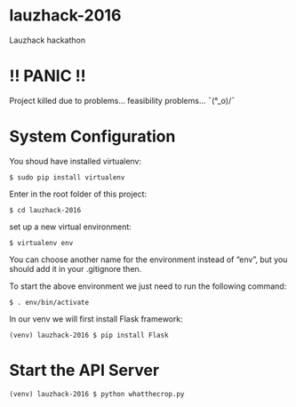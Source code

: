 # lauzhack-2016
Lauzhack hackathon

# !! PANIC !!
Project killed due to problems... feasibility problems... ¯\(°_o)/¯


# System Configuration
You shoud have installed virtualenv:
```
$ sudo pip install virtualenv
```

Enter in the root folder of this project:
```
$ cd lauzhack-2016
```

set up a new virtual environment:

```
$ virtualenv env
```

You can choose another name for the environment instead of “env”, but you should add it in your .gitignore then.

To start the above environment we just need to run the following command:
```
$ . env/bin/activate
```

In our venv we will first install Flask framework:
```
(venv) lauzhack-2016 $ pip install Flask
``` 

# Start the API Server
```
(venv) lauzhack-2016 $ python whatthecrop.py
``` 
